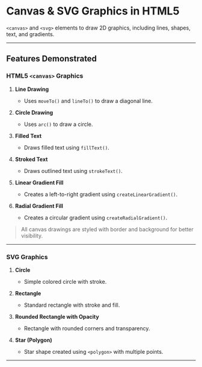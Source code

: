 #  Canvas & SVG Graphics in HTML5
`<canvas>` and `<svg>` elements to draw 2D graphics, including lines, shapes, text, and gradients.


---

##  Features Demonstrated

###  HTML5 `<canvas>` Graphics

1. **Line Drawing**
   - Uses `moveTo()` and `lineTo()` to draw a diagonal line.

2. **Circle Drawing**
   - Uses `arc()` to draw a circle.

3. **Filled Text**
   - Draws filled text using `fillText()`.

4. **Stroked Text**
   - Draws outlined text using `strokeText()`.

5. **Linear Gradient Fill**
   - Creates a left-to-right gradient using `createLinearGradient()`.

6. **Radial Gradient Fill**
   - Creates a circular gradient using `createRadialGradient()`.

> All canvas drawings are styled with border and background for better visibility.

---

###  SVG Graphics

1. **Circle**
   - Simple colored circle with stroke.

2. **Rectangle**
   - Standard rectangle with stroke and fill.

3. **Rounded Rectangle with Opacity**
   - Rectangle with rounded corners and transparency.

4. **Star (Polygon)**
   - Star shape created using `<polygon>` with multiple points.

---


